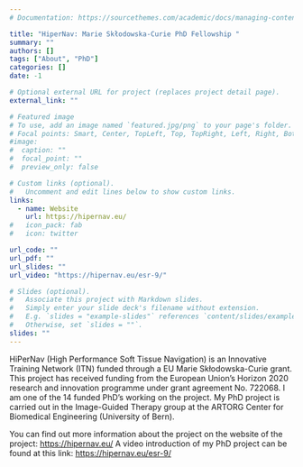```yaml
---
# Documentation: https://sourcethemes.com/academic/docs/managing-content/

title: "HiperNav: Marie Skłodowska-Curie PhD Fellowship "
summary: ""
authors: []
tags: ["About", "PhD"]
categories: []
date: -1

# Optional external URL for project (replaces project detail page).
external_link: ""

# Featured image
# To use, add an image named `featured.jpg/png` to your page's folder.
# Focal points: Smart, Center, TopLeft, Top, TopRight, Left, Right, BottomLeft, Bottom, BottomRight.
#image:
#  caption: ""
#  focal_point: ""
#  preview_only: false

# Custom links (optional).
#   Uncomment and edit lines below to show custom links.
links:
  - name: Website
    url: https://hipernav.eu/
#   icon_pack: fab
#   icon: twitter

url_code: ""
url_pdf: ""
url_slides: ""
url_video: "https://hipernav.eu/esr-9/"

# Slides (optional).
#   Associate this project with Markdown slides.
#   Simply enter your slide deck's filename without extension.
#   E.g. `slides = "example-slides"` references `content/slides/example-slides.md`.
#   Otherwise, set `slides = ""`.
slides: ""
---
```


HiPerNav (High Performance Soft Tissue Navigation) is an Innovative Training Network (ITN) funded through a EU Marie Skłodowska-Curie grant. This project has received funding from the European Union’s Horizon 2020 research and innovation programme under grant agreement No. 722068. I am one of the 14 funded PhD’s working on the project. My PhD project is carried out in the Image-Guided Therapy group at the ARTORG Center for Biomedical Engineering (University of Bern).

You can find out more information about the project on the website of the project: https://hipernav.eu/
A video introduction of my PhD project can be found at this link: https://hipernav.eu/esr-9/
